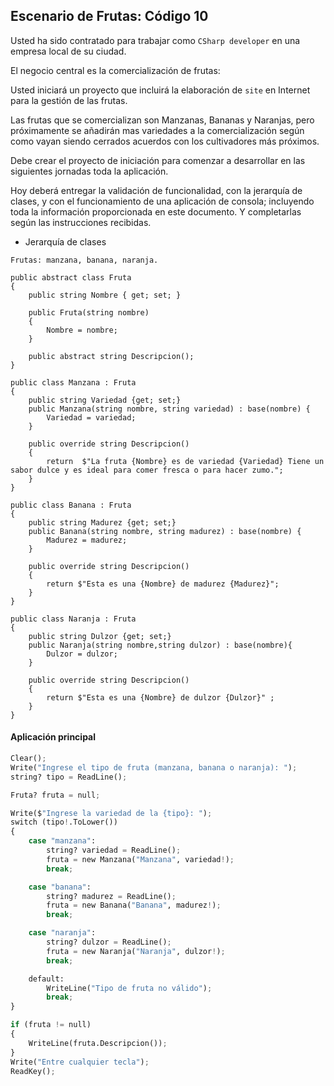 ## Escenario de Frutas: Código 10

Usted ha sido contratado para trabajar como `CSharp developer` en una empresa local de su ciudad.

El negocio central es la comercialización de frutas:

Usted iniciará un proyecto que incluirá la elaboración de `site` en Internet para la gestión de las frutas.

Las frutas que se comercializan son Manzanas, Bananas y Naranjas, pero próximamente se añadirán mas variedades a la comercialización según como vayan siendo cerrados acuerdos con los cultivadores más próximos.

Debe crear el proyecto de iniciación para comenzar a desarrollar en las siguientes jornadas toda la aplicación.

Hoy deberá entregar la validación de funcionalidad, con la jerarquía de clases, y con el funcionamiento de una aplicación de consola; incluyendo toda la información proporcionada en este documento. Y completarlas según las instrucciones recibidas.

- Jerarquía de clases

```
Frutas: manzana, banana, naranja.
```

``` CSharp
public abstract class Fruta
{
    public string Nombre { get; set; }

    public Fruta(string nombre)
    {
        Nombre = nombre;
    }

    public abstract string Descripcion();
}

public class Manzana : Fruta
{
    public string Variedad {get; set;}
    public Manzana(string nombre, string variedad) : base(nombre) {
        Variedad = variedad;
    }

    public override string Descripcion()
    {
        return  $"La fruta {Nombre} es de variedad {Variedad} Tiene un sabor dulce y es ideal para comer fresca o para hacer zumo.";
    }
}

public class Banana : Fruta
{
    public string Madurez {get; set;}
    public Banana(string nombre, string madurez) : base(nombre) {
        Madurez = madurez;
    }

    public override string Descripcion()
    {
        return $"Esta es una {Nombre} de madurez {Madurez}";
    }
}

public class Naranja : Fruta
{
    public string Dulzor {get; set;}
    public Naranja(string nombre,string dulzor) : base(nombre){ 
        Dulzor = dulzor;
    }

    public override string Descripcion()
    {
        return $"Esta es una {Nombre} de dulzor {Dulzor}" ;
    }
}
```

####  Aplicación principal

```python
Clear();
Write("Ingrese el tipo de fruta (manzana, banana o naranja): ");
string? tipo = ReadLine();

Fruta? fruta = null;

Write($"Ingrese la variedad de la {tipo}: ");
switch (tipo!.ToLower())
{
    case "manzana":
        string? variedad = ReadLine();
        fruta = new Manzana("Manzana", variedad!);
        break;

    case "banana":
        string? madurez = ReadLine();
        fruta = new Banana("Banana", madurez!);
        break;

    case "naranja":
        string? dulzor = ReadLine();
        fruta = new Naranja("Naranja", dulzor!);
        break;

    default:
        WriteLine("Tipo de fruta no válido");
        break;
}

if (fruta != null)
{
    WriteLine(fruta.Descripcion());
}
Write("Entre cualquier tecla");
ReadKey();
```






